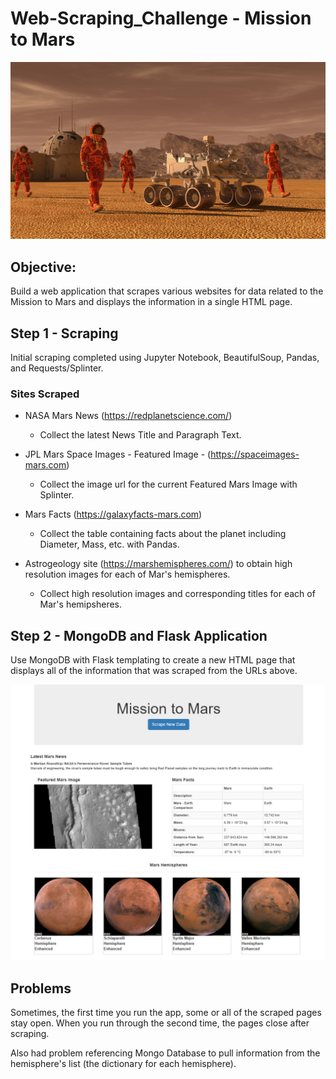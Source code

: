 # Web-Scraping_Challenge - Mission to Mars

![mission_to_mars](Images/mission_to_mars.png)

## Objective: 
Build a web application that scrapes various websites for data related to the Mission to Mars and displays the information in a single HTML page. 

## Step 1 - Scraping 

Initial scraping completed using Jupyter Notebook, BeautifulSoup, Pandas, and Requests/Splinter.

### Sites Scraped
* NASA Mars News (https://redplanetscience.com/)
    * Collect the latest News Title and Paragraph Text. 

* JPL Mars Space Images - Featured Image - (https://spaceimages-mars.com)
    * Collect the image url for the current Featured Mars Image with Splinter.

* Mars Facts (https://galaxyfacts-mars.com) 
    * Collect the table containing facts about the planet including Diameter, Mass, etc. with Pandas.

* Astrogeology site (https://marshemispheres.com/) to obtain high resolution images for each of Mar's hemispheres.
    * Collect high resolution images and corresponding titles for each of Mar's hemipsheres.

## Step 2 - MongoDB and Flask Application

Use MongoDB with Flask templating to create a new HTML page that displays all of the information that was scraped from the URLs above.

![mission_to_mars](Images/screenshot.png)



## Problems
Sometimes, the first time you run the app, some or all of the scraped pages stay open. When you run through the second time, the pages close after scraping.

Also had problem referencing Mongo Database to pull information from the hemisphere's list (the dictionary for each hemisphere). 


